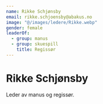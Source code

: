```yaml
---
name: Rikke Schjønsby
email: rikke.schjoensby@abakus.no
image: "@/images/ledere/Rikke.webp"
gender: female
leaderOf:
  - group: manus
  - group: skuespill
    title: Regissør
---
```


# Rikke Schjønsby

Leder av manus og regissør.
